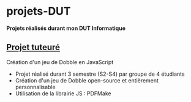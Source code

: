 
# projets-DUT
**Projets réalisés durant mon DUT Informatique**

## [Projet tuteuré ](ptut/)

Création d'un jeu de Dobble en JavaScript

 - Projet réalisé durant 3 semestre (S2-S4) par groupe de 4 étudiants
 - Création d'un jeu de Dobble open-source et entièrement personnalisable
 - Utilisation de la librairie JS : PDFMake
